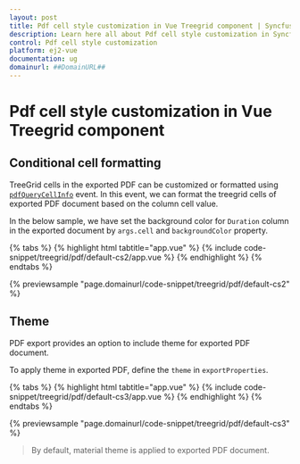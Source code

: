 ```yaml
---
layout: post
title: Pdf cell style customization in Vue Treegrid component | Syncfusion
description: Learn here all about Pdf cell style customization in Syncfusion Vue Treegrid component of Syncfusion Essential JS 2 and more.
control: Pdf cell style customization 
platform: ej2-vue
documentation: ug
domainurl: ##DomainURL##
---
```


# Pdf cell style customization in Vue Treegrid component

## Conditional cell formatting

TreeGrid cells in the exported PDF can be customized or formatted using [`pdfQueryCellInfo`](https://ej2.syncfusion.com/vue/documentation/api/treegrid#pdfQueryCellInfo) event. In this event, we can format the treegrid cells of exported PDF document based on the column cell value.

In the below sample, we have set the background color for `Duration` column in the exported document by `args.cell` and `backgroundColor` property.

{% tabs %}
{% highlight html tabtitle="app.vue" %}
{% include code-snippet/treegrid/pdf/default-cs2/app.vue %}
{% endhighlight %}
{% endtabs %}
        
{% previewsample "page.domainurl/code-snippet/treegrid/pdf/default-cs2" %}

## Theme

PDF export provides an option to include theme for exported PDF document.

To apply theme in exported PDF, define the `theme` in `exportProperties`.

{% tabs %}
{% highlight html tabtitle="app.vue" %}
{% include code-snippet/treegrid/pdf/default-cs3/app.vue %}
{% endhighlight %}
{% endtabs %}
        
{% previewsample "page.domainurl/code-snippet/treegrid/pdf/default-cs3" %}

> By default, material theme is applied to exported PDF document.